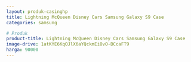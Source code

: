 ```yaml
---
layout: produk-casinghp
title: Lightning McQueen Disney Cars Samsung Galaxy S9 Case
categories: samsung

# Produk
product-title: Lightning McQueen Disney Cars Samsung Galaxy S9 Case
image-drive: 1atKYE6KqOJlX6aYQckmEiOvO-BCcaFT9
harga: 90000
---
```

